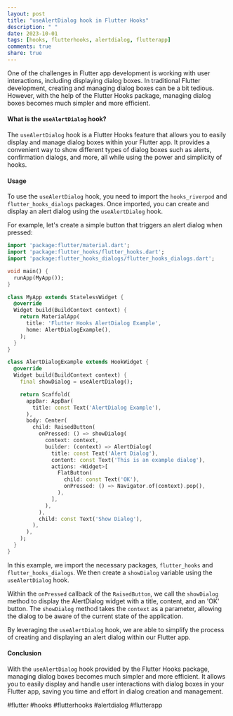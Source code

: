 ```yaml
---
layout: post
title: "useAlertDialog hook in Flutter Hooks"
description: " "
date: 2023-10-01
tags: [hooks, flutterhooks, alertdialog, flutterapp]
comments: true
share: true
---
```


One of the challenges in Flutter app development is working with user interactions, including displaying dialog boxes. In traditional Flutter development, creating and managing dialog boxes can be a bit tedious. However, with the help of the Flutter Hooks package, managing dialog boxes becomes much simpler and more efficient.

#### What is the `useAlertDialog` hook?

The `useAlertDialog` hook is a Flutter Hooks feature that allows you to easily display and manage dialog boxes within your Flutter app. It provides a convenient way to show different types of dialog boxes such as alerts, confirmation dialogs, and more, all while using the power and simplicity of hooks.

#### Usage

To use the `useAlertDialog` hook, you need to import the `hooks_riverpod` and `flutter_hooks_dialogs` packages. Once imported, you can create and display an alert dialog using the `useAlertDialog` hook.


For example, let's create a simple button that triggers an alert dialog when pressed:

```dart
import 'package:flutter/material.dart';
import 'package:flutter_hooks/flutter_hooks.dart';
import 'package:flutter_hooks_dialogs/flutter_hooks_dialogs.dart';

void main() {
  runApp(MyApp());
}

class MyApp extends StatelessWidget {
  @override
  Widget build(BuildContext context) {
    return MaterialApp(
      title: 'Flutter Hooks AlertDialog Example',
      home: AlertDialogExample(),
    );
  }
}

class AlertDialogExample extends HookWidget {
  @override
  Widget build(BuildContext context) {
    final showDialog = useAlertDialog();

    return Scaffold(
      appBar: AppBar(
        title: const Text('AlertDialog Example'),
      ),
      body: Center(
        child: RaisedButton(
          onPressed: () => showDialog(
            context: context,
            builder: (context) => AlertDialog(
              title: const Text('Alert Dialog'),
              content: const Text('This is an example dialog'),
              actions: <Widget>[
                FlatButton(
                  child: const Text('OK'),
                  onPressed: () => Navigator.of(context).pop(),
                ),
              ],
            ),
          ),
          child: const Text('Show Dialog'),
        ),
      ),
    );
  }
}
```

In this example, we import the necessary packages, `flutter_hooks` and `flutter_hooks_dialogs`. We then create a `showDialog` variable using the `useAlertDialog` hook. 

Within the `onPressed` callback of the `RaisedButton`, we call the `showDialog` method to display the AlertDialog widget with a title, content, and an 'OK' button. The `showDialog` method takes the `context` as a parameter, allowing the dialog to be aware of the current state of the application.

By leveraging the `useAlertDialog` hook, we are able to simplify the process of creating and displaying an alert dialog within our Flutter app.

#### Conclusion

With the `useAlertDialog` hook provided by the Flutter Hooks package, managing dialog boxes becomes much simpler and more efficient. It allows you to easily display and handle user interactions with dialog boxes in your Flutter app, saving you time and effort in dialog creation and management.

#flutter #hooks #flutterhooks #alertdialog #flutterapp